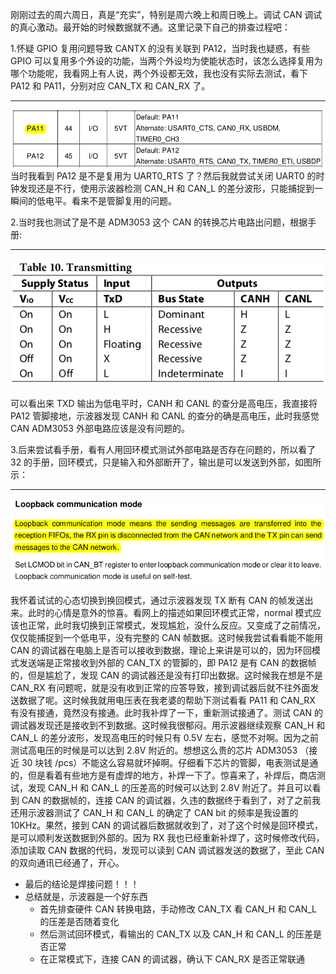 刚刚过去的周六周日，真是“充实”，特别是周六晚上和周日晚上。调试 CAN 调试的真心激动。最开始的时候数据就不通。这里记录下自己的排查过程吧：

1.怀疑 GPIO 复用问题导致 CANTX 的没有关联到 PA12，当时我也疑惑，有些 GPIO 可以复用多个外设的功能，当两个外设均为使能状态时，该怎么选择复用为哪个功能呢，我看网上有人说，两个外设都无效，我也没有实际去测试，看下 PA12 和 PA11，分别对应 CAN_TX 和 CAN_RX 了。

---
![PA11_PA12](/assets/assets4posts/PA11_PA12.png)
当时我看到 PA12 是不是复用为 UART0_RTS 了？然后我就尝试关闭 UART0 的时钟发现还是不行，使用示波器检测 CAN_H 和 CAN_L 的差分波形，只能捕捉到一瞬间的低电平。看来不是管脚复用的问题。

2.当时我也测试了是不是 ADM3053 这个 CAN 的转换芯片电路出问题，根据手册:

---
![can_def](/assets/assets4posts/can_def.png)

可以看出来 TXD 输出为低电平时，CANH 和 CANL 的查分是高电压，我直接将 PA12 管脚接地，示波器发现 CANH 和 CANL 的查分的确是高电压，此时我感觉 CAN ADM3053 外部电路应该是没有问题的。

3.后来尝试看手册，看有人用回环模式测试外部电路是否存在问题的，所以看了 32 的手册，回环模式，只是输入和外部断开了，输出是可以发送到外部，如图所示：

---
![can_loop](/assets/assets4posts/can_loop.png)

我怀着试试的心态切换到换回模式，通过示波器发现 TX 断有 CAN 的帧发送出来。此时的心情是意外的惊喜。看网上的描述如果回环模式正常，normal 模式应该也正常，此时我切换到正常模式，发现尴尬，没什么反应。又变成了之前情况，仅仅能捕捉到一个低电平，没有完整的 CAN 帧数据。这时候我尝试看看能不能用 CAN 的调试器在电脑上是否可以接收到数据，理论上来讲是可以的，因为环回模式发送端是正常接收到外部的 CAN_TX 的管脚的，即 PA12 是有 CAN 的数据帧的，但是尴尬了，发现 CAN 的调试器还是没有打印出数据。这时候我在想是不是 CAN_RX 有问题呢，就是没有收到正常的应答导致，接到调试器后就不往外面发送数据了呢。这时候我就用电压表在我老婆的帮助下测试看看 PA11 和 CAN_RX 有没有接通，竟然没有接通。此时我补焊了一下，重新测试接通了。测试 CAN 的调试器发现还是接收到不到数据。这时候我很郁闷。用示波器继续观察 CAN_H 和 CAN_L 的差分波形，发现高电压的时候只有 0.5V 左右，感觉不对啊。因为之前测试高电压的时候是可以达到 2.8V 附近的。想想这么贵的芯片 ADM3053 （接近 30 块钱 /pcs）不能这么容易就坏掉啊。仔细看下芯片的管脚，电表测试是通的，但是看着有些地方是有虚焊的地方，补焊一下了。惊喜来了，补焊后，商店测试，发现 CAN_H 和 CAN_L 的压差高的时候可以达到 2.8V 附近了。并且可以看到 CAN 的数据帧的，连接 CAN 的调试器，久违的数据终于看到了，对了之前我还用示波器测试了 CAN_H 和 CAN_L 的确定了 CAN bit 的频率是我设置的 10KHz。果然，接到 CAN 的调试器后数据就收到了，对了这个时候是回环模式，是可以顺利发送数据到外部的。因为 RX 我也已经重新补焊了，这时候修改代码，添加读取 CAN 数据的代码，发现可以读到 CAN 调试器发送的数据了，至此 CAN 的双向通讯已经通了，开心。


* 最后的结论是焊接问题！！！
* 总结就是，示波器是一个好东西
	* 首先排查硬件 CAN 转换电路，手动修改 CAN_TX 看 CAN_H 和 CAN_L 的压差是否随着变化
	* 然后测试回环模式，看输出的 CAN_TX 以及 CAN_H 和 CAN_L 的压差是否正常
	* 在正常模式下，连接 CAN 的调试器，确认下 CAN_RX 是否正常联通
